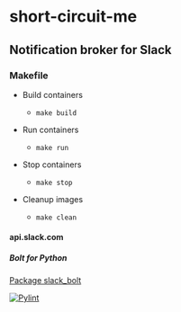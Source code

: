 # short-circuit-me

## Notification broker for Slack

### Makefile
- Build containers
    - `make build`

- Run containers
  - `make run`

- Stop containers
  - `make stop`

- Cleanup images
  - `make clean`

#### api.slack.com

##### Bolt for Python

[Package slack_bolt](https://slack.dev/bolt-python/api-docs/slack_bolt/)


[![Pylint](https://github.com/johndutchover/short-circuit-me/actions/workflows/pylint.yml/badge.svg)](https://github.com/johndutchover/short-circuit-me/actions/workflows/pylint.yml)
